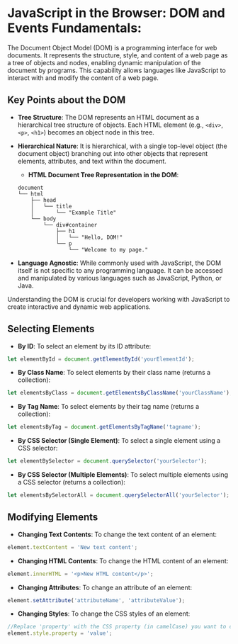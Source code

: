 # JavaScript in the Browser: DOM and Events Fundamentals:
The Document Object Model (DOM) is a programming interface for web documents. It represents the structure, style, and content of a web page as a tree of objects and nodes, enabling dynamic manipulation of the document by programs. This capability allows languages like JavaScript to interact with and modify the content of a web page.
## Key Points about the DOM
- **Tree Structure**: The DOM represents an HTML document as a hierarchical tree structure of objects. Each HTML element (e.g., `<div>`, `<p>`, `<h1>`) becomes an object node in this tree.
                
- **Hierarchical Nature**: It is hierarchical, with a single top-level object (the document object) branching out into other objects that represent elements, attributes, and text within the document.
    - **HTML Document Tree Representation in the DOM**:
    ```
    document  
    └── html  
        ├── head  
        │   └── title  
        │       └── "Example Title"  
        └── body  
            └── div#container  
                ├── h1  
                │   └── "Hello, DOM!"  
                └── p  
                    └── "Welcome to my page."  
    ```

- **Language Agnostic**: While commonly used with JavaScript, the DOM itself is not specific to any programming language. It can be accessed and manipulated by various languages such as JavaScript, Python, or Java.

Understanding the DOM is crucial for developers working with JavaScript to create interactive and dynamic web applications.

## Selecting Elements
- **By ID**: To select an element by its ID attribute:
```javascript
let elementById = document.getElementById('yourElementId');
```
- **By Class Name**: To select elements by their class name (returns a collection):
```javascript
let elementsByClass = document.getElementsByClassName('yourClassName');
```
- **By Tag Name**: To select elements by their tag name (returns a collection):
```javascript
let elementsByTag = document.getElementsByTagName('tagname');
```
- **By CSS Selector (Single Element)**: To select a single element using a CSS selector:
```javascript
let elementBySelector = document.querySelector('yourSelector');
```
- **By CSS Selector (Multiple Elements)**: To select multiple elements using a CSS selector (returns a collection):
```javascript
let elementsBySelectorAll = document.querySelectorAll('yourSelector');
```
## Modifying Elements
- **Changing Text Contents**: To change the text content of an element:
```javascript
element.textContent = 'New text content';
```
- **Changing HTML Contents**: To change the HTML content of an element:
```javascript
element.innerHTML = '<p>New HTML content</p>';
```
- **Changing Attributes**: To change an attribute of an element:
```javascript
element.setAttribute('attributeName', 'attributeValue');
```
- **Changing Styles**: To change the CSS styles of an element:
```javascript
//Replace 'property' with the CSS property (in camelCase) you want to change (e.g., backgroundColor)
element.style.property = 'value';
```